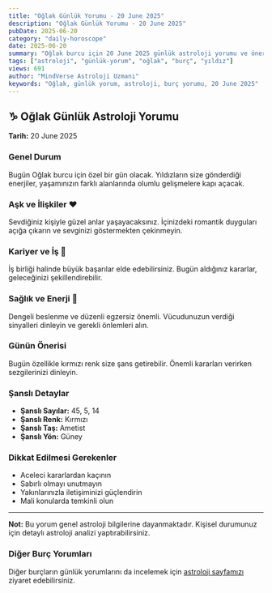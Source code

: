 ```yaml
---
title: "Oğlak Günlük Yorumu - 20 June 2025"
description: "Oğlak Günlük Yorumu - 20 June 2025"
pubDate: 2025-06-20
category: "daily-horoscope"
date: 2025-06-20
summary: "Oğlak burcu için 20 June 2025 günlük astroloji yorumu ve önerileri."
tags: ["astroloji", "günlük-yorum", "oğlak", "burç", "yıldız"]
views: 691
author: "MindVerse Astroloji Uzmanı"
keywords: "Oğlak, günlük yorum, astroloji, burç yorumu, 20 June 2025"
---
```


## ♑ Oğlak Günlük Astroloji Yorumu

**Tarih:** 20 June 2025

### Genel Durum

Bugün Oğlak burcu için özel bir gün olacak. Yıldızların size gönderdiği enerjiler, yaşamınızın farklı alanlarında olumlu gelişmelere kapı açacak.

### Aşk ve İlişkiler ❤️

Sevdiğiniz kişiyle güzel anlar yaşayacaksınız. İçinizdeki romantik duyguları açığa çıkarın ve sevginizi göstermekten çekinmeyin.

### Kariyer ve İş 💼

İş birliği halinde büyük başarılar elde edebilirsiniz. Bugün aldığınız kararlar, geleceğinizi şekillendirebilir.

### Sağlık ve Enerji 🌟

Dengeli beslenme ve düzenli egzersiz önemli. Vücudunuzun verdiği sinyalleri dinleyin ve gerekli önlemleri alın.

### Günün Önerisi

Bugün özellikle kırmızı renk size şans getirebilir. Önemli kararları verirken sezgilerinizi dinleyin.

### Şanslı Detaylar

- **Şanslı Sayılar:** 45, 5, 14
- **Şanslı Renk:** Kırmızı
- **Şanslı Taş:** Ametist
- **Şanslı Yön:** Güney

### Dikkat Edilmesi Gerekenler

- Aceleci kararlardan kaçının
- Sabırlı olmayı unutmayın
- Yakınlarınızla iletişiminizi güçlendirin
- Mali konularda temkinli olun

---

**Not:** Bu yorum genel astroloji bilgilerine dayanmaktadır. Kişisel durumunuz için detaylı astroloji analizi yaptırabilirsiniz.

### Diğer Burç Yorumları

Diğer burçların günlük yorumlarını da incelemek için [astroloji sayfamızı](/astrology) ziyaret edebilirsiniz.
